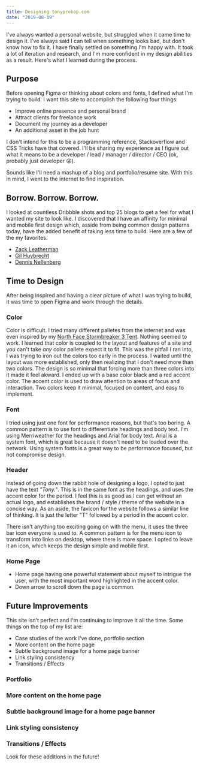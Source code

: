 ```yaml
---
title: Designing tonyprokop.com
date: "2019-08-19"
---
```


I've always wanted a personal website, but struggled when it came time to design it. I've always said I can tell when something looks bad, but don't know how to fix it. I have finally settled on something I'm happy with. It took a lot of iteration and research, and I'm more confident in my design abilities as a result. Here's what I learned during the process.

## Purpose

Before opening Figma or thinking about colors and fonts, I defined what I'm trying to build. I want this site to accomplish the following four things:

- Improve online presence and personal brand
- Attract clients for freelance work
- Document my journey as a developer
- An additional asset in the job hunt

I don't intend for this to be a programming reference, Stackoverflow and CSS Tricks have that covered. I'll be sharing my experience as I figure out what it means to be a developer / lead / manager / director / CEO (ok, probably just developer 😜).

Sounds like I'll need a mashup of a blog and portfolio/resume site. With this in mind, I went to the internet to find inspiration.

## Borrow. Borrow. Borrow.

I looked at countless Dribbble shots and top 25 blogs to get a feel for what I wanted my site to look like. I discovered that I have an affinity for minimal and mobile first design which, asside from being common design patterns today, have the added benefit of taking less time to build. Here are a few of the my favorites.

- [Zack Leatherman](https://www.zachleat.com/)
- [Gil Huybrecht](http://www.gilhuybrecht.com)
- [Dennis Nellenberg](https://www.dennissnellenberg.nl/en)

## Time to Design

After being inspired and having a clear picture of what I was trying to build, it was time to open Figma and work through the details.

### Color

Color is difficult. I tried many different palletes from the internet and was even inspired by my [North Face Stormbreaker 3 Tent](https://www.rei.com/product/129203/the-north-face-stormbreak-3-tent). Nothing seemed to work. I learned that color is coupled to the layout and features of a site and you can't take *any* color pallete expect it to fit. This was the pitfall I ran into, I was trying to iron out the colors too early in the process. I waited until the layout was more established, only then realizing that I don't need more than two colors. The design is so minimal that forcing more than three colors into it made it feel akward. I ended up with a base color black and a red accent color. The accent color is used to draw attention to areas of focus and interaction. Two colors keep it minimal, focused on content, and easy to implement.

### Font

I tried using just one font for performance reasons, but that's too boring. A common pattern is to use font to differentiate headings and body text. I'm using Merriweather for the headings and Arial for body text. Arial is a system font, which is great because it doesn't need to be loaded over the network. Using system fonts is a great way to be performance focused, but not compromise design.

### Header

Instead of going down the rabbit hole of designing a logo, I opted to just have the text *"Tony."*. This is in the same font as the headings, and uses the accent color for the period. I feel this is as good as I can get without an actual logo, and establishes the brand / style / theme of the website in a concise way. As an aside, the favicon for the website follows a similar line of thinking. It is just the letter "T" followed by a period in the accent color.

There isn't anything too exciting going on with the menu, it uses the three bar icon everyone is used to. A common pattern is for the menu icon to transform into links on desktop, where there is more space. I opted to leave it an icon, which keeps the design simple and mobile first.

### Home Page



- Home page having one powerful statement about myself to intrigue the user, with the most important word highlighted in the accent color.
- Down arrow to scroll down the page is common.

## Future Improvements

This site isn't perfect and I'm continuing to improve it all the time. Some things on the top of my list are:

- Case studies of the work I've done, portfolio section
- More content on the home page
- Subtle background image for a home page banner
- Link styling consistency
- Transitions / Effects

### Portfolio

### More content on the home page

### Subtle background image for a home page banner

### Link styling consistency

### Transitions / Effects

Look for these additions in the future!
